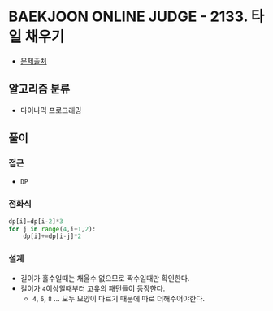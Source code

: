 # BAEKJOON ONLINE JUDGE - 2133. 타일 채우기

- [문제출처](https://www.acmicpc.net/problem/2133 "2133. 타일 채우기")

## 알고리즘 분류

- 다이나믹 프로그래밍

## 풀이

### 접근

- `DP`

### 점화식

```python
dp[i]=dp[i-2]*3
for j in range(4,i+1,2):
    dp[i]+=dp[i-j]*2
```

### 설계

- 길이가 홀수일때는 채울수 없으므로 짝수일때만 확인한다.
- 길이가 `4`이상일때부터 고유의 패턴들이 등장한다.
    - `4`, `6`, `8` ... 모두 모양이 다르기 때문에 따로 더해주어야한다.